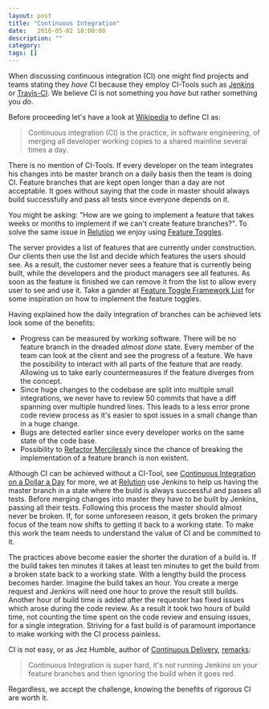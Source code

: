 ```yaml
---
layout: post
title: "Continuous Integration"
date:   2016-05-02 18:00:00
description: ""
category:
tags: []
---
```

When discussing continuous integration (CI) one might find projects and teams stating they _have_ CI because they employ CI-Tools such as [Jenkins](https://jenkins.io/) or [Travis-CI](https://travis-ci.org/). We believe CI is not something you _have_ but rather something you _do_.

Before proceeding let's have a look at [Wikipedia](https://en.wikipedia.org/wiki/Continuous_integration) to define CI as:

> Continuous integration (CI) is the practice, in software engineering, of merging all developer working copies to a shared mainline several times a day.

There is no mention of CI-Tools. If every developer on the team integrates his changes into be master branch on a daily basis then the team is doing CI. Feature branches that are kept open longer than a day are not acceptable. It goes without saying that the code in master should always build successfully and pass all tests since everyone depends on it.

You might be asking: "How are we going to implement a feature that takes weeks or months to implement if we can't create feature branches?". To solve the same issue in [Relution](https://www.relution.io) we enjoy using [Feature Toggles](http://martinfowler.com/bliki/FeatureToggle.html).

The server provides a list of features that are currently under construction. Our clients then use the list and decide which features the users should see. As a result, the customer never sees a feature that is currently being built, while the developers and the product managers see all features. As soon as the feature is finished we can remove it from the list to allow every user to see and use it. Take a gander at [Feature Toggle Framework List](http://enterprisedevops.org/feature-toggle-frameworks-list/) for some inspiration on how to implement the feature toggles.

Having explained how the daily integration of branches can be achieved lets look some of the benefits:

* Progress can be measured by working software. There will be no feature branch in the dreaded _almost done_ state. Every member of the team can look at the client and see the progress of a feature. We have the possibility to interact with all parts of the feature that are ready. Allowing us to take early countermeasures if the feature diverges from the concept.
* Since huge changes to the codebase are split into multiple small integrations, we never have to review 50 commits that have a diff spanning over multiple hundred lines. This leads to a less error prone code review process as it's easier to spot issues in a small change than in a huge change.
* Bugs are detected earlier since every developer works on the same state of the code base.
* Possibility to [Refactor Mercilessly](http://c2.com/cgi/wiki?RefactorMercilessly) since the chance of breaking the implementation of a feature branch is non existent.

Although CI can be achieved without a CI-Tool, see [Continuous Integration on a Dollar a Day](http://www.jamesshore.com/Blog/Continuous-Integration-on-a-Dollar-a-Day.html) for more, we at [Relution](https://www.relution.io) use Jenkins to help us having the master branch in a state where the build is always successful and passes all tests. Before merging changes into master they have to be built by Jenkins, passing all their tests. Following this process the master should almost never be broken. If, for some unforeseen reason, it gets broken the primary focus of the team now shifts to getting it back to a working state. To make this work the team needs to understand the value of CI and be committed to it.

The practices above become easier the shorter the duration of a build is. If the build takes ten minutes it takes at least ten minutes to get the build from a broken state back to a working state. With a lengthy build the process becomes harder. Imagine the build takes an hour. You create a merge request and Jenkins will need one hour to prove the result still builds. Another hour of build time is added after the requester has fixed issues which arose during the code review. As a result it took two hours of build time, not counting the time spent on the code review and ensuing issues, for a single integration. Striving for a fast build is of paramount importance to make working with the CI process painless.

CI is not easy, or as Jez Humble, author of [Continuous Delivery](http://continuousdelivery.com/), [remarks](https://www.youtube.com/watch?v=_wnd-eyPoMo#t=6m):

> Continuous Integration is super hard, it's not running Jenkins on your feature branches and then ignoring the build when it goes red.

Regardless, we accept the challenge, knowing the benefits of rigorous CI are worth it.
